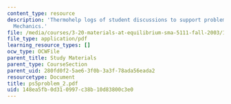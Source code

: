 ```yaml
---
content_type: resource
description: 'Thermohelp logs of student discussions to support problem sets: Statistical
  Mechanics.'
file: /media/courses/3-20-materials-at-equilibrium-sma-5111-fall-2003/148ea5fb0d310997c38b10d83800c3e0_ps5problem_2.pdf
file_type: application/pdf
learning_resource_types: []
ocw_type: OCWFile
parent_title: Study Materials
parent_type: CourseSection
parent_uid: 280fd0f2-5ae6-3f0b-3a3f-78ada56eada2
resourcetype: Document
title: ps5problem_2.pdf
uid: 148ea5fb-0d31-0997-c38b-10d83800c3e0
---
```

